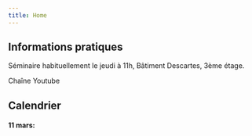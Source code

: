 ```yaml
---
title: Home
---
```


## Informations pratiques

Séminaire habituellement le jeudi à 11h, Bâtiment Descartes, 3ème étage.


Chaîne Youtube

## Calendrier

#### 11 mars:


